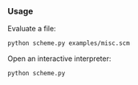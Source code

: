 ### Usage

Evaluate a file:

```bash
python scheme.py examples/misc.scm
```

Open an interactive interpreter:

```bash
python scheme.py
```
